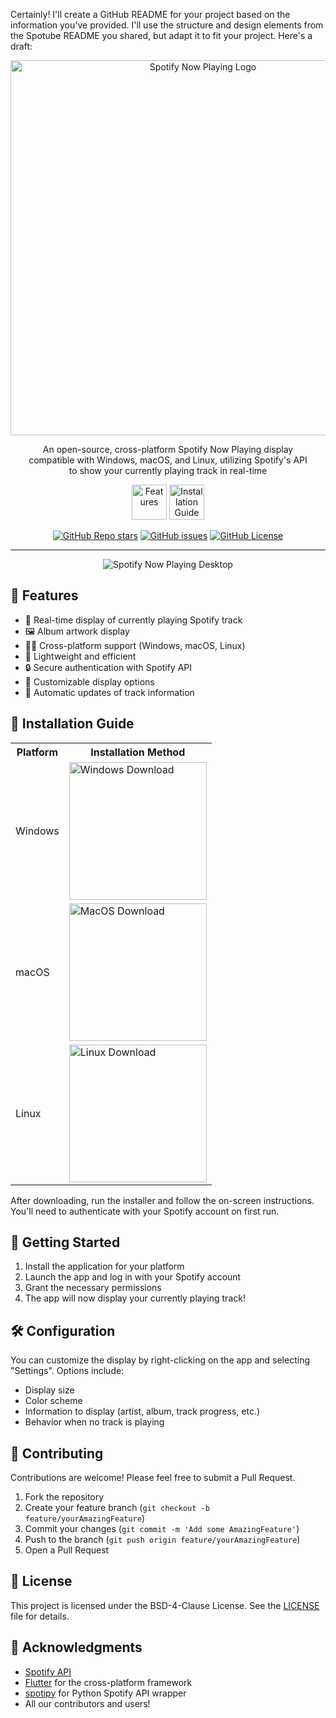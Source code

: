 Certainly! I'll create a GitHub README for your project based on the information you've provided. I'll use the structure and design elements from the Spotube README you shared, but adapt it to fit your project. Here's a draft:

<div align="center">
  <img width="600" src="https://via.placeholder.com/600x200?text=Spotify+Now+Playing" alt="Spotify Now Playing Logo">

An open-source, cross-platform Spotify Now Playing display<br />
compatible with Windows, macOS, and Linux, utilizing Spotify's API<br />
to show your currently playing track in real-time

<a href="#features"><img alt="Features" height="56" src="https://cdn.jsdelivr.net/npm/@intergrav/devins-badges@3/assets/cozy/documentation/features_vector.svg"></a>
<a href="#installation"><img alt="Installation Guide" height="56" src="https://cdn.jsdelivr.net/npm/@intergrav/devins-badges@3/assets/cozy/documentation/documentation_vector.svg"></a>

<a href="https://github.com/OMetaVR/Spotify-recently-played-readme-status/stargazers"><img src="https://img.shields.io/github/stars/OMetaVR/Spotify-recently-played-readme-status?style=flat-square" alt="GitHub Repo stars"></a>
<a href="https://github.com/OMetaVR/Spotify-recently-played-readme-status/issues"><img src="https://img.shields.io/github/issues/OMetaVR/Spotify-recently-played-readme-status?style=flat-square" alt="GitHub issues"></a>
<a href="https://github.com/OMetaVR/Spotify-recently-played-readme-status/LICENSE"><img src="https://img.shields.io/github/license/OMetaVR/Spotify-recently-played-readme-status?style=flat-square" alt="GitHub License"></a>

---

![Spotify Now Playing Desktop](https://via.placeholder.com/800x400?text=Desktop+Screenshot)

</div>

## 🌟 Features

- 🎵 Real-time display of currently playing Spotify track
- 🖼️ Album artwork display
- 👨‍💻 Cross-platform support (Windows, macOS, Linux)
- 🚀 Lightweight and efficient
- 🔒 Secure authentication with Spotify API
- 🎨 Customizable display options
- 🔄 Automatic updates of track information

## 📜 Installation Guide

<table>
  <tr>
    <th>Platform</th>
    <th>Installation Method</th>
  </tr>
  <tr>
    <td>Windows</td>
    <td>
      <a href="https://github.com/yourusername/spotify-now-playing/releases/latest/download/SpotifyNowPlaying-windows-x86_64-setup.exe">
        <img width="220" alt="Windows Download" src="https://get.todoist.help/hc/article_attachments/4403191721234/WindowsButton.svg">
      </a>
    </td>
  </tr>
  <tr>
    <td>macOS</td>
    <td>
      <a href="https://github.com/yourusername/spotify-now-playing/releases/latest/download/SpotifyNowPlaying-macos-universal.dmg">
        <img width="220" alt="MacOS Download" src="https://reachify.io/wp-content/uploads/2018/09/mac-download-button-1.png">
      </a>
    </td>
  </tr>
  <tr>
    <td>Linux</td>
    <td>
      <a href="https://github.com/yourusername/spotify-now-playing/releases/latest/download/SpotifyNowPlaying-linux-x86_64.AppImage">
        <img width="220" alt="Linux Download" src="https://user-images.githubusercontent.com/61944859/169097994-e92aff78-fd75-4c93-b6e4-f072a4b5a7ed.png">
      </a>
    </td>
  </tr>
</table>

After downloading, run the installer and follow the on-screen instructions. You'll need to authenticate with your Spotify account on first run.

## 🚀 Getting Started

1. Install the application for your platform
2. Launch the app and log in with your Spotify account
3. Grant the necessary permissions
4. The app will now display your currently playing track!

## 🛠️ Configuration

You can customize the display by right-clicking on the app and selecting "Settings". Options include:

- Display size
- Color scheme
- Information to display (artist, album, track progress, etc.)
- Behavior when no track is playing

## 🤝 Contributing

Contributions are welcome! Please feel free to submit a Pull Request.

1. Fork the repository
2. Create your feature branch (`git checkout -b feature/yourAmazingFeature`)
3. Commit your changes (`git commit -m 'Add some AmazingFeature'`)
4. Push to the branch (`git push origin feature/yourAmazingFeature`)
5. Open a Pull Request

## 📄 License

This project is licensed under the BSD-4-Clause License. See the [LICENSE](LICENSE) file for details.

## 🙏 Acknowledgments

- [Spotify API](https://developer.spotify.com/documentation/web-api)
- [Flutter](https://flutter.dev) for the cross-platform framework
- [spotipy](https://github.com/plamere/spotipy) for Python Spotify API wrapper
- All our contributors and users!
